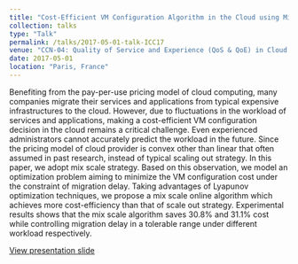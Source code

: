 ```yaml
---
title: "Cost-Efficient VM Configuration Algorithm in the Cloud using Mix Scaling Strategy"
collection: talks
type: "Talk"
permalink: /talks/2017-05-01-talk-ICC17
venue: "CCN-04: Quality of Service and Experience (QoS & QoE) in Cloud Computing"
date: 2017-05-01
location: "Paris, France"
---
```


Benefiting from the pay-per-use pricing model of cloud computing, many companies migrate their services and applications from typical expensive infrastructures to the cloud. However, due to fluctuations in the workload of services and applications, making a cost-efficient VM configuration decision in the cloud remains a critical challenge. Even experienced administrators cannot accurately predict the workload in the future. Since the pricing model of cloud provider is convex other than linear that often assumed in past research, instead of typical scaling out strategy. In this paper, we adopt mix scale strategy. Based on this observation, we model an optimization problem aiming to minimize the VM configuration cost under the constraint of migration delay. Taking advantages of Lyapunov optimization techniques, we propose a mix scale online algorithm which achieves more cost-efficiency than that of scale out strategy. Experimental results shows that the mix scale algorithm saves $30.8\%$ and $31.1\%$ cost while controlling migration delay in a tolerable range under different workload respectively.

[View presentation slide](http://lynnlilu.github.io/files/ICCv2.pdf)
